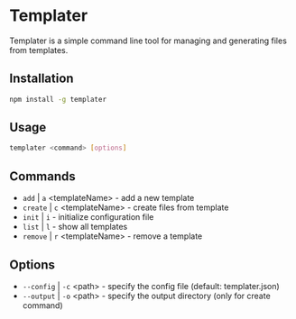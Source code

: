 # Templater
Templater is a simple command line tool for managing and generating files from templates.

## Installation
```bash
npm install -g templater
```

## Usage
```bash
templater <command> [options]
```

## Commands
- `add` | `a` \<templateName> - add a new template
- `create` | `c` \<templateName> - create files from template
- `init` | `i` - initialize configuration file
- `list` | `l` - show all templates
- `remove` | `r` \<templateName> - remove a template

## Options
- `--config` | `-c` \<path> - specify the config file (default: templater.json)
- `--output` | `-o` \<path> - specify the output directory (only for create command)
